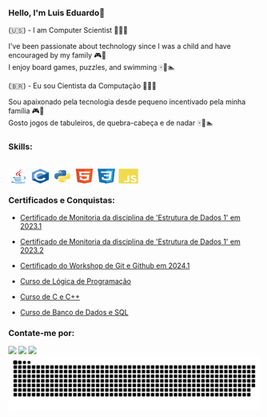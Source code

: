 ### Hello, I'm Luis Eduardo👋

(🇺🇸) - I am Computer Scientist 👨‍💻🌐

<p1>I've been passionate about technology since I was a child and have encouraged by my family 🎮👾
<br>I enjoy board games, puzzles, and swimming 🀄🧩🏊</p1>

(🇧🇷) - Eu sou Cientista da Computação 👨‍💻🌐

<p1>Sou apaixonado pela tecnologia desde pequeno incentivado pela minha família 🎮👾
<br>Gosto jogos de tabuleiros, de quebra-cabeça e de nadar 🀄🧩🏊</p1>

### Skills:
  
  <div style="display: inline_block"><br>
    <img align="center" alt="Edu-JAVA" height="30" width="40" src="https://raw.githubusercontent.com/devicons/devicon/master/icons/java/java-original.svg">
    <img align="center" alt="Edu-C" height="30" width="40" src="https://raw.githubusercontent.com/devicons/devicon/master/icons/c/c-original.svg">
    <img align="center" alt="Edu-Python" height="30" width="40" src="https://raw.githubusercontent.com/devicons/devicon/master/icons/python/python-original.svg">
    <img align="center" alt="Edu-HTML" height="30" width="40" src="https://raw.githubusercontent.com/devicons/devicon/master/icons/html5/html5-original.svg">
    <img align="center" alt="Edu-CSS" height="30" width="40" src="https://raw.githubusercontent.com/devicons/devicon/master/icons/css3/css3-original.svg">
    <img align="center" alt="Edu-Js" height="30" width="40" src="https://raw.githubusercontent.com/devicons/devicon/master/icons/javascript/javascript-plain.svg">
  </div>

### Certificados e Conquistas:

- [Certificado de Monitoria da disciplina de 'Estrutura de Dados 1' em 2023.1](https://github.com/LEDHU/Certificados/blob/master/Certificado-Estrutura-de-Dados-1-2023.1-_Luis-Eduardo-Peixoto-da-Silva.pdf)
- [Certificado de Monitoria da disciplina de 'Estrutura de Dados 1' em 2023.2](https://github.com/LEDHU/Certificados/blob/master/Certificado-Estrutura-de-Dados-1-2023.2-_Luis-Eduardo-Peixoto-da-Silva.pdf)
- [Certificado do Workshop de Git e Github em 2024.1](https://github.com/LEDHU/Certificados/blob/master/Certificado-Workshop-de-GitGitHub-da-UNICAP_Luis-Eduardo-Peixoto-da-Silva.pdf)

- [Curso de Lógica de Programação](https://github.com/LEDHU/Certificados/blob/master/Logica%20de%20prog.pdf)
- [Curso de C e C++](https://github.com/LEDHU/Certificados/blob/master/C%20e%20C%2B%2B.pdf)
- [Curso de Banco de Dados e SQL](https://github.com/LEDHU/Certificados/blob/master/BD%20SQL.pdf)
  
### Contate-me por:
 
<div>
    <a href="https://instagram.com/edupeixot0" target="_blank"><img src="https://img.shields.io/badge/-Instagram-%23E4405F?style=for-the-badge&logo=instagram&logoColor=white" target="_blank"></a>
    <a href = "mailto:luis.00000845392@unicap.br"><img src="https://img.shields.io/badge/-Gmail-%23333?style=for-the-badge&logo=gmail&logoColor=white" target="_blank"></a>
    <a href="https://www.linkedin.com/in/edupeixot0/" target="_blank"><img src="https://img.shields.io/badge/-LinkedIn-%230077B5?style=for-the-badge&logo=linkedin&logoColor=white" target="_blank"></a> 
  
  <picture>
    <source media="(prefers-color-scheme: dark)" srcset="https://raw.githubusercontent.com/platane/platane/output/github-contribution-grid-snake-dark.svg">
    <source media="(prefers-color-scheme: light)" srcset="https://raw.githubusercontent.com/platane/platane/output/github-contribution-grid-snake.svg">
    <img alt="github contribution grid snake animation" src="https://raw.githubusercontent.com/platane/platane/output/github-contribution-grid-snake.svg">
  </picture>

</div>
